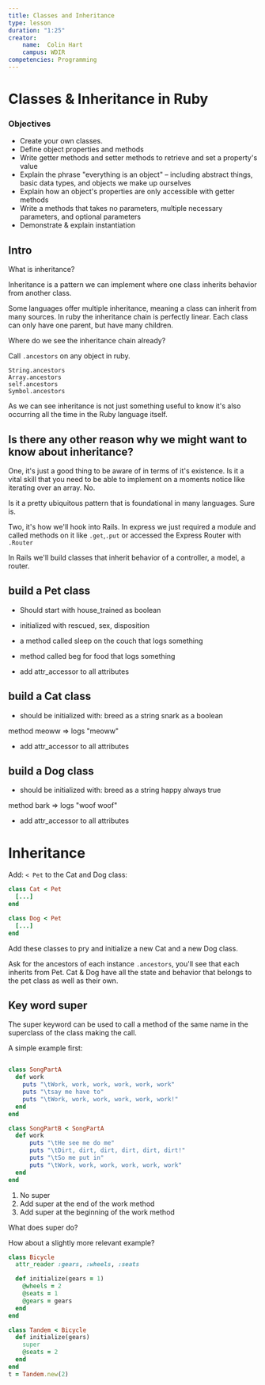 ```yaml
---
title: Classes and Inheritance
type: lesson
duration: "1:25"
creator:
    name:  Colin Hart
    campus: WDIR
competencies: Programming
---
```


# Classes & Inheritance in Ruby

### Objectives

  - Create your own classes.
  - Define object properties and methods
  - Write getter methods and setter methods to retrieve and set a property's value
  - Explain the phrase "everything is an object" – including abstract things, basic data types, and objects we make up ourselves
  - Explain how an object's properties are only accessible with getter methods
  - Write a methods that takes no parameters, multiple necessary parameters, and optional parameters
  - Demonstrate & explain instantiation


## Intro

What is inheritance?

Inheritance is a pattern we can implement where one class inherits behavior from another class.

Some languages offer multiple inheritance, meaning a class can inherit from many sources. In ruby the inheritance chain is perfectly linear. Each class can only have one parent, but have many children.

Where do we see the inheritance chain already?

Call `.ancestors` on any object in ruby.

```
String.ancestors
Array.ancestors
self.ancestors
Symbol.ancestors
```

As we can see inheritance is not just something useful to know it's also occurring all the time in the Ruby language itself.

## Is there any other reason why we might want to know about inheritance?

One, it's just a good thing to be aware of in terms of it's existence. Is it a vital skill that you need to be able to implement on a moments notice like iterating over an array. No.

Is it a pretty ubiquitous pattern that is foundational in many languages. Sure is.

Two, it's how we'll hook into Rails. In express we just required a module and called methods on it like `.get`,`.put` or accessed the Express Router with `.Router`

In Rails we'll build classes that inherit behavior of a controller, a model, a router.


## build a Pet class

 - Should start with
   house_trained as boolean
 - initialized with
   rescued, sex, disposition

 - a method called sleep on the couch that logs something

 - method called beg for food that logs something

 - add attr_accessor to all attributes

## build a Cat class

  - should be initialized with:
    breed as a string
    snark as a boolean

  method meoww => logs "meoww"

  - add attr_accessor to all attributes

## build a Dog class

  - should be initialized with:
    breed as a string
    happy always true

  method bark => logs "woof woof"

  - add attr_accessor to all attributes

# Inheritance

Add: `< Pet` to the Cat and Dog class:

```ruby
class Cat < Pet
  [...]
end

class Dog < Pet
  [...]
end

```

Add these classes to pry and initialize a new Cat and a new Dog class.

Ask for the ancestors of each instance `.ancestors`, you'll see that each inherits from Pet. Cat & Dog  have all the state and behavior that belongs to the pet class as well as their own.

## Key word super

The super keyword can be used to call a method of the same name in the superclass of the class making the call.

A simple example first:

```ruby

class SongPartA
  def work
    puts "\tWork, work, work, work, work, work"
    puts "\tsay me have to"
    puts "\tWork, work, work, work, work, work!"
  end
end

class SongPartB < SongPartA
  def work
      puts "\tHe see me do me"
      puts "\tDirt, dirt, dirt, dirt, dirt, dirt!"
      puts "\tSo me put in"
      puts "\tWork, work, work, work, work, work"
  end
end
```

1. No super
2. Add super at the end of the work method
3. Add super at the beginning of the work method

What does super do?

How about a slightly more relevant example?

```ruby
class Bicycle  
  attr_reader :gears, :wheels, :seats  

  def initialize(gears = 1)  
    @wheels = 2  
    @seats = 1  
    @gears = gears  
  end  
end  

class Tandem < Bicycle  
  def initialize(gears)  
    super  
    @seats = 2  
  end  
end  
t = Tandem.new(2)
```
